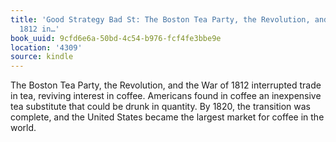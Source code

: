 ```yaml
---
title: 'Good Strategy Bad St: The Boston Tea Party, the Revolution, and the War of
  1812 in…'
book_uuid: 9cfd6e6a-50bd-4c54-b976-fcf4fe3bbe9e
location: '4309'
source: kindle
---
```


The Boston Tea Party, the Revolution, and the War of 1812 interrupted trade in tea, reviving interest in coffee. Americans found in coffee an inexpensive tea substitute that could be drunk in quantity. By 1820, the transition was complete, and the United States became the largest market for coffee in the world.